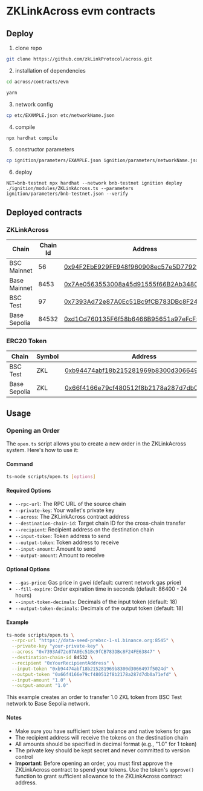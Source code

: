 # ZKLinkAcross evm contracts

## Deploy
1. clone repo
```sh
git clone https://github.com/zkLinkProtocol/across.git
```

2. installation of dependencies
```sh
cd across/contracts/evm

yarn
```

3. network config
```sh
cp etc/EXAMPLE.json etc/networkName.json
```

4. compile
```sh
npx hardhat compile
```

5. constructor parameters
```sh
cp ignition/parameters/EXAMPLE.json ignition/parameters/networkName.json
```

6. deploy
```shell
NET=bnb-testnet npx hardhat --network bnb-testnet ignition deploy ./ignition/modules/ZKLinkAcross.ts --parameters ignition/parameters/bnb-testnet.json --verify
```

## Deployed contracts

### ZKLinkAcross

| Chain        | Chain Id | Address                                                      |
| ------------ | -------- | ------------------------------------------------------------ |
| BSC Mainnet  | 56       | [0x94F2EbE929FE948f960908ec57e5D7792fAcAc07](https://bscscan.com/address/0x94F2EbE929FE948f960908ec57e5D7792fAcAc07) |
| Base Mainnet | 8453     | [0x7Ae0563553008a45d91555f66B2Ab34800A74040](https://basescan.org/address/0x7Ae0563553008a45d91555f66B2Ab34800A74040) |
| BSC Test     | 97       | [0x7393Ad72e87A0Ec51Bc9fCB783DBc8F24FE63847](https://testnet.bscscan.com/address/0x7393Ad72e87A0Ec51Bc9fCB783DBc8F24FE63847) |
| Base Sepolia | 84532    | [0xd1Cd760135F6f58b6466B95651a97eFcF52Ab2C3](https://sepolia.basescan.org/address/0xd1Cd760135F6f58b6466B95651a97eFcF52Ab2C3) |

### ERC20 Token

| Chain        | Symbol | Address                                                      |
| ------------ | ------ | ------------------------------------------------------------ |
| BSC Test     | ZKL    | [0xb94474abf18b215281969b8300d3066497f5024d](https://testnet.bscscan.com/address/0xb94474abf18b215281969b8300d3066497f5024d) |
| Base Sepolia | ZKL    | [0x66f4166e79cf480512f8b2178a287d7db0a71efd](https://sepolia.basescan.org/address/0x66f4166e79cf480512f8b2178a287d7db0a71efd) |

## Usage

### Opening an Order

The `open.ts` script allows you to create a new order in the ZKLinkAcross system. Here's how to use it:

#### Command
```sh
ts-node scripts/open.ts [options]
```

#### Required Options
- `--rpc-url`: The RPC URL of the source chain
- `--private-key`: Your wallet's private key
- `--across`: The ZKLinkAcross contract address
- `--destination-chain-id`: Target chain ID for the cross-chain transfer
- `--recipient`: Recipient address on the destination chain
- `--input-token`: Token address to send
- `--output-token`: Token address to receive
- `--input-amount`: Amount to send
- `--output-amount`: Amount to receive

#### Optional Options
- `--gas-price`: Gas price in gwei (default: current network gas price)
- `--fill-expire`: Order expiration time in seconds (default: 86400 - 24 hours)
- `--input-token-decimals`: Decimals of the input token (default: 18)
- `--output-token-decimals`: Decimals of the output token (default: 18)

#### Example
```sh
ts-node scripts/open.ts \
  --rpc-url "https://data-seed-prebsc-1-s1.binance.org:8545" \
  --private-key "your-private-key" \
  --across "0x7393Ad72e87A0Ec51Bc9fCB783DBc8F24FE63847" \
  --destination-chain-id 84532 \
  --recipient "0xYourRecipientAddress" \
  --input-token "0xb94474abf18b215281969b8300d3066497f5024d" \
  --output-token "0x66f4166e79cf480512f8b2178a287d7db0a71efd" \
  --input-amount "1.0" \
  --output-amount "1.0"
```

This example creates an order to transfer 1.0 ZKL token from BSC Test network to Base Sepolia network.

#### Notes
- Make sure you have sufficient token balance and native tokens for gas
- The recipient address will receive the tokens on the destination chain
- All amounts should be specified in decimal format (e.g., "1.0" for 1 token)
- The private key should be kept secret and never committed to version control
- **Important**: Before opening an order, you must first approve the ZKLinkAcross contract to spend your tokens. Use the token's `approve()` function to grant sufficient allowance to the ZKLinkAcross contract address.
